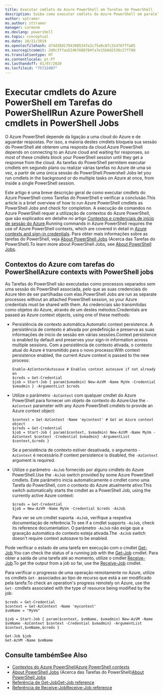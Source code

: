 ```yaml
---
title: Executar cmdlets do Azure PowerShell em Tarefas do PowerShell
description: Saiba como executar cmdlets do Azure PowerShell em paralelo ou como tarefas em segundo plano, com -AsJob e Start-Job.
author: sptramer
ms.author: sttramer
manager: carmonm
ms.devlang: powershell
ms.topic: conceptual
ms.date: 10/21/2019
ms.openlocfilehash: d74d3681794398534fe2c75a0c8fc314767ffa85
ms.sourcegitcommit: 2d0c3ffaa5246f680784fa7e15b0d2536c27ff80
ms.translationtype: HT
ms.contentlocale: pt-PT
ms.lasthandoff: 01/07/2020
ms.locfileid: "75722497"
---
```

# <a name="run-azure-powershell-cmdlets-in-powershell-jobs"></a><span data-ttu-id="f4779-103">Executar cmdlets do Azure PowerShell em Tarefas do PowerShell</span><span class="sxs-lookup"><span data-stu-id="f4779-103">Run Azure PowerShell cmdlets in PowerShell Jobs</span></span>

<span data-ttu-id="f4779-104">O Azure PowerShell depende da ligação a uma cloud do Azure e de aguardar respostas. Por isso, a maioria destes cmdlets bloqueia sua sessão do PowerShell até obterem uma resposta da cloud.</span><span class="sxs-lookup"><span data-stu-id="f4779-104">Azure PowerShell depends on connecting to an Azure cloud and waiting for responses, so most of these cmdlets block your PowerShell session until they get a response from the cloud.</span></span>
<span data-ttu-id="f4779-105">As tarefas do PowerShell permitem executar cmdlets em segundo plano ou realizar várias tarefas no Azure de uma só vez, a partir de uma única sessão do PowerShell.</span><span class="sxs-lookup"><span data-stu-id="f4779-105">Powershell Jobs let you run cmdlets in the background or do multiple tasks on Azure at once, from inside a single PowerShell session.</span></span>

<span data-ttu-id="f4779-106">Este artigo é uma breve descrição geral de como executar cmdlets do Azure PowerShell como Tarefas do PowerShell e verificar a conclusão.</span><span class="sxs-lookup"><span data-stu-id="f4779-106">This article is a brief overview of how to run Azure PowerShell cmdlets as PowerShell Jobs and check for completion.</span></span> <span data-ttu-id="f4779-107">A execução de comandos no Azure PowerShell requer a utilização de contextos do Azure PowerShell, que são explicados em detalhe no artigo [Contextos e credenciais de início de sessão do Azure](context-persistence.md).</span><span class="sxs-lookup"><span data-stu-id="f4779-107">Running commands in Azure PowerShell requires the use of Azure PowerShell contexts, which are covered in detail in [Azure contexts and sign-in credentials](context-persistence.md).</span></span>
<span data-ttu-id="f4779-108">Para obter mais informações sobre as tarefas do PowerShell, veja [About PowerShell Jobs](/powershell/module/microsoft.powershell.core/about/about_jobs) (Acerca das Tarefas do PowerShell).</span><span class="sxs-lookup"><span data-stu-id="f4779-108">To learn more about PowerShell Jobs, see [About PowerShell Jobs](/powershell/module/microsoft.powershell.core/about/about_jobs).</span></span>

## <a name="azure-contexts-with-powershell-jobs"></a><span data-ttu-id="f4779-109">Contextos do Azure com tarefas do PowerShell</span><span class="sxs-lookup"><span data-stu-id="f4779-109">Azure contexts with PowerShell jobs</span></span>

<span data-ttu-id="f4779-110">As Tarefas do PowerShell são executadas como processos separados sem uma sessão do PowerShell associada, pelo que as suas credenciais do Azure têm de ser partilhadas com elas.</span><span class="sxs-lookup"><span data-stu-id="f4779-110">PowerShell Jobs are run as separate processes without an attached PowerShell session, so your Azure credentials must be shared with them.</span></span> <span data-ttu-id="f4779-111">As credenciais são transmitidas como objetos do Azure, através de um destes métodos:</span><span class="sxs-lookup"><span data-stu-id="f4779-111">Credentials are passed as Azure context objects, using one of these methods:</span></span>

* <span data-ttu-id="f4779-112">Persistência de contexto automática.</span><span class="sxs-lookup"><span data-stu-id="f4779-112">Automatic context persistence.</span></span> <span data-ttu-id="f4779-113">A persistência de contexto é ativada por predefinição e preserva as suas informações de início de sessão em várias sessões.</span><span class="sxs-lookup"><span data-stu-id="f4779-113">Context persistence is enabled by default and preserves your sign-in information across multiple sessions.</span></span> <span data-ttu-id="f4779-114">Com a persistência de contexto ativada, o contexto atual do Azure é transmitido para o novo processo:</span><span class="sxs-lookup"><span data-stu-id="f4779-114">With context persistence enabled, the current Azure context is passed to the new process:</span></span>

  ```azurepowershell-interactive
  Enable-AzContextAutosave # Enables context autosave if not already on
  $creds = Get-Credential
  $job = Start-Job { param($vmadmin) New-AzVM -Name MyVm -Credential $vmadmin } -ArgumentList $creds
  ```

* <span data-ttu-id="f4779-115">Utilize o parâmetro `-AzContext` com qualquer cmdlet do Azure PowerShell para fornecer um objeto de contexto do Azure:</span><span class="sxs-lookup"><span data-stu-id="f4779-115">Use the `-AzContext` parameter with any Azure PowerShell cmdlets to provide an Azure context object:</span></span>

  ```azurepowershell-interactive
  $context = Get-AzContext -Name 'mycontext' # Get an Azure context object
  $creds = Get-Credential
  $job = Start-Job { param($context, $vmadmin) New-AzVM -Name MyVm -AzContext $context -Credential $vmadmin} -ArgumentList $context,$creds }
  ```

  <span data-ttu-id="f4779-116">Se a persistência de contexto estiver desativada, o argumento `-AzContext` é necessário.</span><span class="sxs-lookup"><span data-stu-id="f4779-116">If context persistence is disabled, the `-AzContext` argument is required.</span></span>

* <span data-ttu-id="f4779-117">Utilize o parâmetro `-AsJob` fornecido por alguns cmdlets do Azure PowerShell.</span><span class="sxs-lookup"><span data-stu-id="f4779-117">Use the `-AsJob` switch provided by some Azure PowerShell cmdlets.</span></span> <span data-ttu-id="f4779-118">Este parâmetro inicia automaticamente o cmdlet como uma Tarefa do PowerShell, com o contexto do Azure atualmente ativo:</span><span class="sxs-lookup"><span data-stu-id="f4779-118">This switch automatically starts the cmdlet as a PowerShell Job, using the currently active Azure context:</span></span>

  ```azurepowershell-interactive
  $creds = Get-Credential
  $job = New-AzVM -Name MyVm -Credential $creds -AsJob
  ```

  <span data-ttu-id="f4779-119">Para ver se um cmdlet suporta `-AsJob`, verifique a respetiva documentação de referência.</span><span class="sxs-lookup"><span data-stu-id="f4779-119">To see if a cmdlet supports `-AsJob`, check its reference documentation.</span></span> <span data-ttu-id="f4779-120">O parâmetro `-AsJob` não exige que a gravação automática do contexto esteja ativada.</span><span class="sxs-lookup"><span data-stu-id="f4779-120">The `-AsJob` switch doesn't require context autosave to be enabled.</span></span>

<span data-ttu-id="f4779-121">Pode verificar o estado de uma tarefa em execução com o cmdlet [Get-Job](/powershell/module/microsoft.powershell.core/get-job).</span><span class="sxs-lookup"><span data-stu-id="f4779-121">You can check the status of a running job with the [Get-Job](/powershell/module/microsoft.powershell.core/get-job) cmdlet.</span></span> <span data-ttu-id="f4779-122">Para obter a saída de uma tarefa até ao momento, utilize o cmdlet [Receive-Job](/powershell/module/microsoft.powershell.core/receive-job).</span><span class="sxs-lookup"><span data-stu-id="f4779-122">To get the output from a job so far, use the [Receive-Job](/powershell/module/microsoft.powershell.core/receive-job) cmdlet.</span></span>

<span data-ttu-id="f4779-123">Para verificar o progresso de uma operação remotamente no Azure, utilize os cmdlets `Get-` associados ao tipo de recurso que está a ser modificado pela tarefa:</span><span class="sxs-lookup"><span data-stu-id="f4779-123">To check an operation's progress remotely on Azure, use the `Get-` cmdlets associated with the type of resource being modified by the job:</span></span>

```azurepowershell-interactive
$creds = Get-Credential
$context = Get-AzContext -Name 'mycontext'
$vmName = "MyVm"

$job = Start-Job { param($context, $vmName, $vmadmin) New-AzVM -Name $vmName -AzContext $context -Credential $vmadmin} -ArgumentList $context,$vmName,$creds }

Get-Job $job
Get-AzVM -Name $vmName
```

## <a name="see-also"></a><span data-ttu-id="f4779-124">Consulte também</span><span class="sxs-lookup"><span data-stu-id="f4779-124">See Also</span></span>

* [<span data-ttu-id="f4779-125">Contextos do Azure PowerShell</span><span class="sxs-lookup"><span data-stu-id="f4779-125">Azure PowerShell contexts</span></span>](context-persistence.md)
* <span data-ttu-id="f4779-126">[About PowerShell Jobs](/powershell/module/microsoft.powershell.core/about/about_jobs) (Acerca das Tarefas do PowerShell)</span><span class="sxs-lookup"><span data-stu-id="f4779-126">[About PowerShell Jobs](/powershell/module/microsoft.powershell.core/about/about_jobs)</span></span>
* [<span data-ttu-id="f4779-127">Referência de Get-Job</span><span class="sxs-lookup"><span data-stu-id="f4779-127">Get-Job reference</span></span>](/powershell/module/microsoft.powershell.core/get-job)
* [<span data-ttu-id="f4779-128">Referência de Receive-Job</span><span class="sxs-lookup"><span data-stu-id="f4779-128">Receive-Job reference</span></span>](/powershell/module/microsoft.powershell.core/receive-job)
